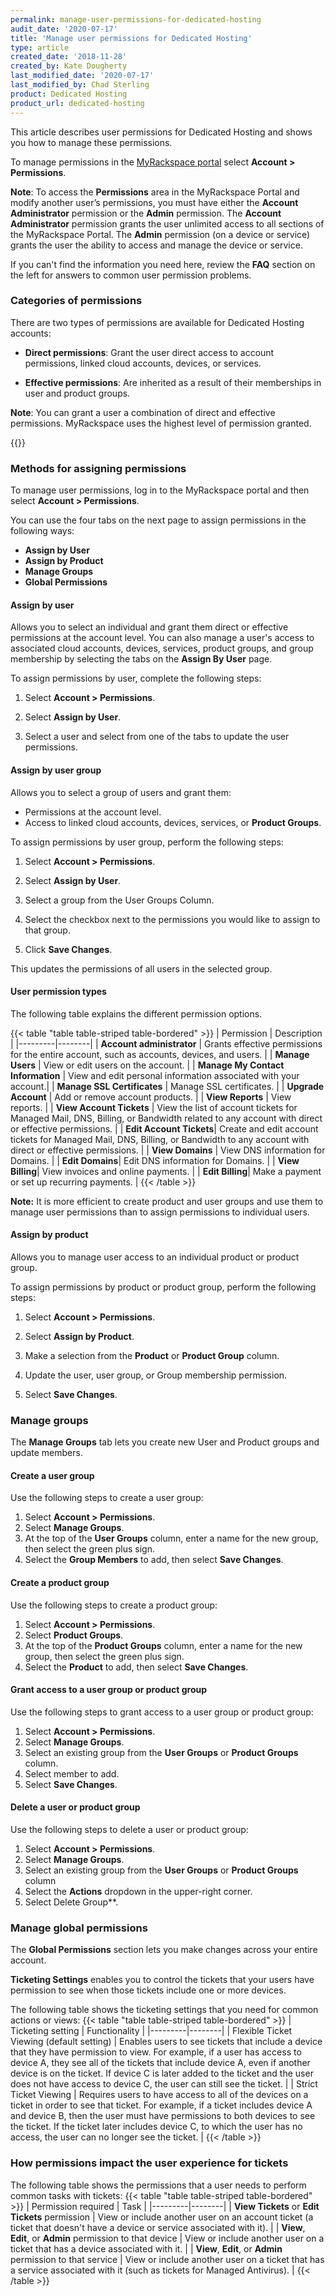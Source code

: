 ```yaml
---
permalink: manage-user-permissions-for-dedicated-hosting
audit_date: '2020-07-17'
title: 'Manage user permissions for Dedicated Hosting'
type: article
created_date: '2018-11-28'
created_by: Kate Dougherty
last_modified_date: '2020-07-17'
last_modified_by: Chad Sterling
product: Dedicated Hosting
product_url: dedicated-hosting
---
```


This article describes user permissions for Dedicated Hosting and shows you
how to manage these permissions.

To manage permissions in the [MyRackspace
portal](https://login.rackspace.com) select **Account > Permissions**.

**Note**: To access the **Permissions** area in the MyRackspace Portal and
modify another user’s permissions, you must have either the **Account Administrator** permission or
the **Admin** permission. The **Account Administrator** permission grants the user unlimited access
to all sections of the MyRackspace Portal. The **Admin** permission (on a device or service)
grants the user the ability to access and manage the device or service.

If you can't find the information you need here, review the **FAQ** section on the left
for answers to common user permission problems.

### Categories of permissions

There are two types of permissions are available for Dedicated Hosting
accounts:

- **Direct permissions**: Grant the user direct access to
  account permissions, linked cloud accounts, devices, or services.

- **Effective permissions**: Are inherited as a result of their memberships in user and product groups.

**Note**: You can grant a user a combination of direct and effective
permissions. MyRackspace uses the highest level of permission granted.

{{<image src="photo_1.png" alt="" title="">}}

### Methods for assigning permissions
To manage user permissions, log in to the MyRackspace
portal and then select **Account > Permissions**.

You can use the four tabs on the next page to assign permissions in the following ways:

- **Assign by User**
- **Assign by Product**
- **Manage Groups**
- **Global Permissions**

#### Assign by user

Allows you to select an individual and grant them direct or effective permissions
at the account level. You can also manage a user's access to associated cloud accounts,
devices, services, product groups, and group membership by selecting the tabs on the
**Assign By User** page.

To assign permissions by user, complete the following steps:

1. Select **Account > Permissions**.

2. Select **Assign by User**.

3. Select a user and select from one of the tabs to update the user permissions.

#### Assign by user group

Allows you to select a group of users and grant them:

- Permissions at the account level.
- Access to linked cloud accounts, devices, services, or **Product Groups**.

To assign permissions by user group, perform the following steps:

1. Select **Account > Permissions**.

2. Select **Assign by User**.

3. Select a group from the User Groups Column.

4. Select the checkbox next to the permissions you would like to assign to that group.

5. Click **Save Changes**.

This updates the permissions of all users in the selected group.

#### User permission types

The following table explains the different
permission options.


{{< table "table  table-striped table-bordered" >}}
| Permission | Description |
|---------|--------|
| <b>Account administrator</b> | Grants effective permissions for the entire account, such as accounts, devices, and users. |
| <b>Manage Users</b> | View or edit users on the account. |
| <b>Manage My Contact Information</b> | View and edit personal information associated with your account.|
| <b>Manage SSL Certificates</b> | Manage SSL certificates.     |
| <b>Upgrade Account</b> | Add or remove account products.   |
| <b>View Reports</b> | View reports.    |
| <b>View Account Tickets</b> | View the list of account tickets for Managed Mail, DNS, Billing, or Bandwidth related to any account with direct or effective permissions. |
| <b>Edit Account Tickets</b>| Create and edit account tickets for Managed Mail, DNS, Billing, or Bandwidth to any account with direct or effective permissions.  |
| <b>View Domains</b> | View DNS information for Domains.  |
| <b>Edit Domains</b>|  Edit DNS information for Domains. |
| <b>View Billing</b>| View invoices and online payments. |
| <b>Edit Billing</b>| Make a payment or set up recurring payments. |
{{< /table >}}

**Note:** It is more efficient to create product and user groups and use them to manage
user permissions than to assign permissions to individual users. 

#### Assign by product

Allows you to manage user access to an individual product or product group.

To assign permissions by product or product group, perform the following steps:

1. Select **Account > Permissions**.

2. Select **Assign by Product**.

3. Make a selection from the **Product** or **Product Group** column.

4. Update the user, user group, or Group membership permission.

5. Select **Save Changes**.

### Manage groups

The **Manage Groups** tab lets you create new User and Product groups and update members.

#### Create a user group

Use the following steps to create a user group:

1. Select **Account > Permissions**.
2. Select **Manage Groups**.
4. At the top of the **User Groups** column, enter a name for the new group, then select the
   green plus sign.
5. Select the **Group Members** to
   add, then select **Save Changes**.

#### Create a product group

Use the following steps to create a product group:

1. Select **Account > Permissions**.
2. Select **Product Groups**.
4. At the top of the **Product Groups** column, enter a name for the new group, then select the
   green plus sign.
5. Select the **Product** to
   add, then select **Save Changes**.

#### Grant access to a user group or product group

Use the following steps to grant access to a user group or product group:

1. Select **Account > Permissions**.
2. Select **Manage Groups**.
3. Select an existing group from the **User Groups** or **Product Groups** column.
4. Select member to add.
5. Select **Save Changes**.

#### Delete a user or product group

Use the following steps to delete a user or product group:

1. Select **Account > Permissions**.
2. Select **Manage Groups**.
3. Select an existing group from the **User Groups** or **Product Groups** column
1. Select the **Actions** dropdown in the upper-right corner.
3. Select Delete Group**.

### Manage global permissions

The **Global Permissions** section lets you make changes across your
entire account.

**Ticketing Settings** enables you to control the tickets that your users have
permission to see when those tickets include one or more devices.

The following table shows the ticketing settings that you need for common
actions or views:
{{< table "table  table-striped table-bordered" >}}
| Ticketing setting  | Functionality |
|---------|--------|
| Flexible Ticket Viewing (default setting)     | Enables users to see tickets that include a device that they have permission to view. For example, if a user has access to device A, they see all of the tickets that include device A, even if another device is on the ticket. If device C is later added to the ticket and the user does not have access to device C, the user can still see the ticket.   |
| Strict Ticket Viewing     | Requires users to have access to all of the devices on a ticket in order to see that ticket. For example, if a ticket includes device A and device B, then the user must have permissions to both devices to see the ticket. If the ticket later includes device C, to which the user has no access, the user can no longer see the ticket.   |
{{< /table >}}


### How permissions impact the user experience for tickets

The following table shows the permissions that a user needs to perform common
tasks with tickets:
{{< table "table  table-striped table-bordered" >}}
| Permission required  | Task |
|---------|--------|
| <b>View Tickets</b> or <b>Edit Tickets</b> permission   | View or include another user on an account ticket (a ticket that doesn't have a device or service associated with it).   |
| <b>View</b>, <b>Edit</b>, or <b>Admin</b> permission to that device   | View or include another user on a ticket that has a device associated with it.   |
| <b>View</b>, <b>Edit</b>, or <b>Admin</b> permission to that service   | View or include another user on a ticket that has a service associated with it (such as tickets for Managed Antivirus).   |
{{< /table >}}

